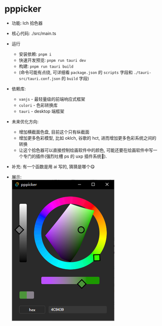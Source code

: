 # pppicker
 
- 功能: lch 拾色器

- 核心代码: ./src/main.ts

- 运行
  - 安装依赖: `pnpm i`
  - 快速开发预览: `pnpm run tauri dev`
  - 构建: `pnpm run tauri build`
  - (命令可能有点绕, 可详细看 `package.json` 的 `scripts` 字段和 `./tauri-src/tauri.conf.json` 的 `build` 字段)
  
- 依赖库:
  - `vanjs` - 最轻量级的前端响应式框架
  - `culori` - 色彩转换库
  - `tauri` - desktop 端框架


- 未来优化方向:
  - 增加横截面色盘, 目前这个只有纵截面
  - 增加更多色彩模型, 比如 oklch, 谷歌的 hct, 进而增加更多色彩系统之间的转换
  - 让这个拾色器可以直接控制绘画软件中的颜色, 可能还要在绘画软件中写一个专门的插件(强烈吐槽 ps 的 uxp 插件系统🤮).

- 补充: 有一个函数是用 ai 写的, 猜猜是哪个😋

- 展示:  
![图片](./pic/1.png)
